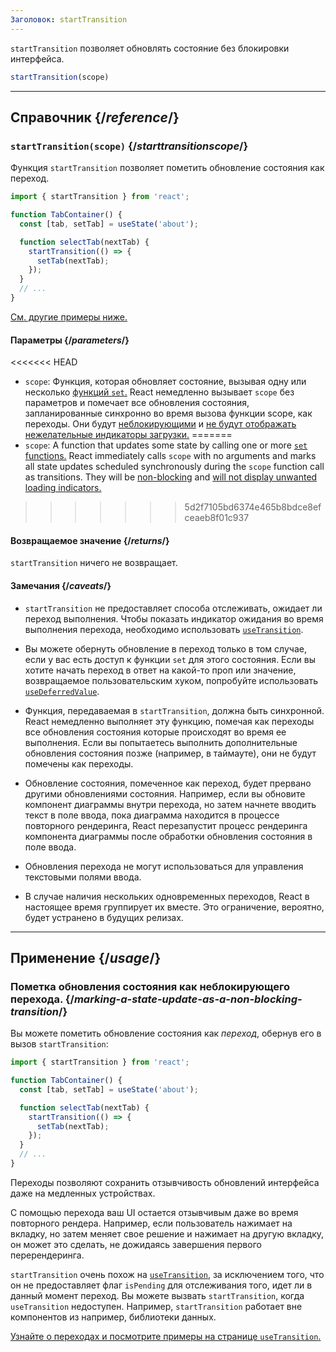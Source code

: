 ```yaml
---
Заголовок: startTransition
---
```


<Intro>

`startTransition` позволяет обновлять состояние без блокировки интерфейса. 

```js
startTransition(scope)
```

</Intro>

<InlineToc />

---

## Справочник {/*reference*/}

### `startTransition(scope)` {/*starttransitionscope*/}

Функция `startTransition`  позволяет пометить обновление состояния как переход.

```js {7,9}
import { startTransition } from 'react';

function TabContainer() {
  const [tab, setTab] = useState('about');

  function selectTab(nextTab) {
    startTransition(() => {
      setTab(nextTab);
    });
  }
  // ...
}
```

[См. другие примеры ниже.](#usage)

#### Параметры {/*parameters*/}

<<<<<<< HEAD
* `scope`: Функция, которая обновляет состояние, вызывая одну или несколько [функций `set`.](/reference/react/useState#setstate) React немедленно вызывает `scope` без параметров и помечает все обновления состояния, запланированные синхронно во время вызова функции scope, как переходы. Они будут [неблокирующими](/reference/react/useTransition#marking-a-state-update-as-a-non-blocking-transition) и [не будут отображать нежелательные индикаторы загрузки.](/reference/react/useTransition#preventing-unwanted-loading-indicators)
=======
* `scope`: A function that updates some state by calling one or more [`set` functions.](/reference/react/useState#setstate) React immediately calls `scope` with no arguments and marks all state updates scheduled synchronously during the `scope` function call as transitions. They will be [non-blocking](/reference/react/useTransition#marking-a-state-update-as-a-non-blocking-transition) and [will not display unwanted loading indicators.](/reference/react/useTransition#preventing-unwanted-loading-indicators)
>>>>>>> 5d2f7105bd6374e465b8bdce8efceaeb8f01c937

#### Возвращаемое значение {/*returns*/}

`startTransition` ничего не возвращает. 

#### Замечания {/*caveats*/}

* `startTransition` не предоставляет способа отслеживать, ожидает ли переход выполнения. Чтобы показать индикатор ожидания во время выполнения перехода, необходимо использовать [`useTransition`](/reference/react/useTransition). 

* Вы можете обернуть обновление в переход только в том случае, если у вас есть доступ к функции `set` для этого состояния. Если вы хотите начать переход в ответ на какой-то проп или значение, возвращаемое пользовательским хуком, попробуйте использовать [`useDeferredValue`](/reference/react/useDeferredValue).

* Функция, передаваемая в `startTransition`, должна быть синхронной. React немедленно выполняет эту функцию, помечая как переходы все обновления состояния которые происходят во время ее выполнения. Если вы попытаетесь выполнить дополнительные обновления состояния позже (например, в таймауте), они не будут помечены как переходы.

* Обновление состояния, помеченное как переход, будет прервано другими обновлениями состояния. Например, если вы обновите компонент диаграммы внутри перехода, но затем начнете вводить текст в поле ввода, пока диаграмма находится в процессе повторного рендеринга, React перезапустит процесс рендеринга компонента диаграммы после обработки обновления состояния в поле ввода.

* Обновления перехода не могут использоваться для управления текстовыми полями ввода.

* В случае наличия нескольких одновременных переходов, React в настоящее время группирует их вместе. Это ограничение, вероятно, будет устранено в будущих релизах.

---

## Применение {/*usage*/}

### Пометка обновления состояния как неблокирующего перехода. {/*marking-a-state-update-as-a-non-blocking-transition*/}

Вы можете пометить обновление состояния как *переход*, обернув его в вызов `startTransition`:

```js {7,9}
import { startTransition } from 'react';

function TabContainer() {
  const [tab, setTab] = useState('about');

  function selectTab(nextTab) {
    startTransition(() => {
      setTab(nextTab);
    });
  }
  // ...
}
```

Переходы позволяют сохранить отзывчивость обновлений интерфейса даже на медленных устройствах.

С помощью перехода ваш UI остается отзывчивым даже во время повторного рендера. Например, если пользователь нажимает на вкладку, но затем меняет свое решение и нажимает на другую вкладку, он может это сделать, не дожидаясь завершения первого перерендеринга.

<Note>

`startTransition` очень похож на [`useTransition`](/reference/react/useTransition), за исключением того, что он не предоставляет флаг `isPending` для отслеживания того, идет ли в данный момент переход. Вы можете вызвать `startTransition`, когда `useTransition` недоступен. Например, `startTransition` работает вне компонентов из например, библиотеки данных.

[Узнайте о переходах и посмотрите примеры на странице `useTransition`.](/reference/react/useTransition)

</Note>